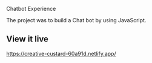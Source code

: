 Chatbot Experience

The project was to build a Chat bot by using JavaScript. 

## View it live

https://creative-custard-60a91d.netlify.app/
